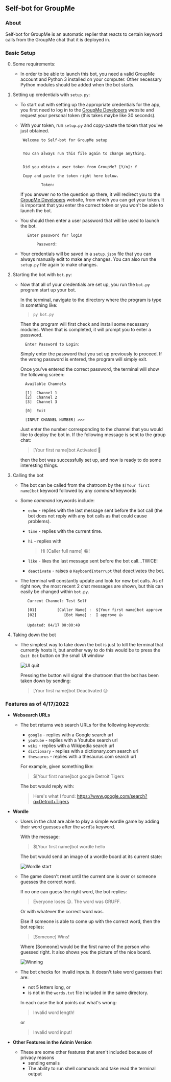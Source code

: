 ## **Self-bot for GroupMe**

### **About**
Self-bot for GroupMe is an automatic replier that reacts to certain keyword calls from the GroupMe chat that it is deployed in.

### **Basic Setup**
0. Some requirements:
   - In order to be able to launch this bot, you need a valid GroupMe account and Python 3 installed on your computer. Other necessary Python modules should be added when the bot starts.
1. Setting up credentials with `setup.py`:
     - To start out with setting up the appropriate credentials for the app, you first need to log in to the  [GroupMe Developers](https://dev.groupme.com/) website and request your personal token (this takes maybe like 30 seconds).
     - With your token, run `setup.py` and copy-paste the token that you've just obtained.
     
            Welcome to Self-bot for GroupMe setup


            You can always run this file again to change anything.


            Did you obtain a user token from GroupMe? [Y/n]: Y

            Copy and paste the token right here below.

                    Token: 

         If you answer no to the question up there, it will redirect you to the [GroupMe Developers](https://dev.groupme.com/) website, from which you can get your token. It is important that you enter the correct token or you won't be able to launch the bot.

      -  You should then enter a user password that will be used to launch the bot. 

                Enter password for login    

                    Password:    

     - Your credentials will be saved in a `setup.json` file that you can always manually edit to make any changes. You can also run the `setup.py` file again to make changes.
2. Starting the bot with `bot.py`:
    - Now that all of your credentials are set up, you run the `bot.py` program start up your bot. 
        <p> In the terminal, navigate to the directory where the program is type in something like: </p>

        > `py bot.py`

        <p> Then the program will first check and install some necessary modules. When that is completed, it will prompt you to enter a password.</p>

            Enter Password to Login: 
        
        <p> Simply enter the password that you set up previously to proceed. If the wrong password is entered, the program will simply exit.</p>

        <p>Once you've entered the correct password, the terminal will show the following screen:</p>

            Available Channels

            [1]  Channel 1
            [2]  Channel 2
            [3]  Channel 3

            [0]  Exit

            [INPUT CHANNEL NUMBER] >>>

        <p>Just enter the number corresponding to the channel that you would like to deploy the bot in. If the following message is sent to the group chat:</p>

        > [Your first name]bot Activated 🤡

        <p>then the bot was successfully set up, and now is ready to do some interesting things.</p>

3. Calling the bot
   - The bot can be called from the chatroom by the `$[Your first name]bot` keyword followed by any *command* keywords
   - Some *command* keywords include: 
     - `echo` - replies with the last message sent before the bot call (the bot does not reply with any bot calls as that could cause problems).
     - `time` - replies with the current time.
     - `hi` - replies with 
       
       > Hi [Caller full name] 😀! 

     - `like` - likes the last message sent before the bot call...TWICE!
     - `deactivate` - raises a `KeyboardInterrupt` that deactivates the bot.

   - The terminal will constantly update and look for new bot calls. As of right now, the most recent 2 chat messages are shown, but this can easily be changed within `bot.py`.
   
            Current Channel: Test Self

            [01]         [Caller Name] :  $[Your first name]bot approve
            [02]            [Bot Name] :  I approve 👍

            Updated: 04/17 00:00:49

1. Taking down the bot
   - The simplest way to take down the bot is just to kill the terminal that currently hosts it, but another way to do this would be to press the `Quit Bot` button on the small UI window
  
     ![UI quit](images/quitter.PNG)

     <p>Pressing the button will signal the chatroom that the bot has been taken down by sending:</p>

     > [Your first name]bot Deactivated 😢


### **Features as of 4/17/2022**
- **Websearch URLs**
  - The bot returns web search URLs for the following keywords:
    - `google` - replies with a Google search url
    - `youtube` - replies with a Youtube search url
    - `wiki` - replies with a Wikipedia search url
    - `dictionary` - replies with a dictionary.com search url
    - `thesaurus` - replies with a thesaurus.com search url
    
    <p> For example, given something like: </p>

    > $[Your first name]bot google Detroit Tigers

    <p> The bot would reply with: </p>
    
    > Here's what I found: https://www.google.com/search?q=Detroit+Tigers
- **Wordle**
  - Users in the chat are able to play a simple wordle game by adding their word guesses after the `wordle` keyword.
  
    <p> With the message: </p>

    > $[Your first name]bot wordle hello

    <p> The bot would send an image of a wordle board at its current state: </p>  

    ![Wordle start](images/hello.PNG)

  - The game doesn't reset until the current one is over or someone guesses the correct word.
    <p> If no one can guess the right word, the bot replies: </p>

    > Everyone loses 😥. The word was GRUFF.

    <p> Or with whatever the correct word was. </p> 
    <p> Else if someone is able to come up with the correct word, then the bot replies: </p>

    > [Someone] Wins! 

    <p> Where [Someone] would be the first name of the person who guessed right. It also shows you the picture of the nice board. </p> 
    
    ![Winning](images/winner.PNG)
  
  - The bot checks for invalid inputs. It doesn't take word guesses that are:
    - not 5 letters long, or
    - is not in the `words.txt` file included in the same directory.
    <p>In each case the bot points out what's wrong: </p>

    > Invalid word length!
    
    <p>or</p>
    
    > Invalid word input!

- **Other Features in the Admin Version**
  - These are some other features that aren't included because of privacy reasons
    - sending emails
    - The ability to run shell commands and take read the terminal output